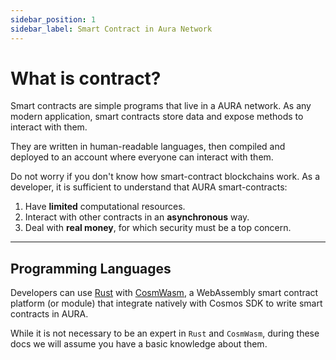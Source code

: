 ```yaml
---
sidebar_position: 1
sidebar_label: Smart Contract in Aura Network
---
```

# What is contract?
Smart contracts are simple programs that live in a AURA network. As any modern application, smart contracts store data and expose methods to interact with them.

They are written in human-readable languages, then compiled and deployed to an account where everyone can interact with them.

Do not worry if you don't know how smart-contract blockchains work. As a developer, it is sufficient to understand that AURA smart-contracts:
1. Have **limited** computational resources.
2. Interact with other contracts in an **asynchronous** way.
3. Deal with **real money**, for which security must be a top concern.

---

## Programming Languages
Developers can use [Rust](https://www.rust-lang.org/) with [CosmWasm](https://cosmwasm.com/), a WebAssembly smart contract platform (or module) that integrate natively with Cosmos SDK to write smart contracts in AURA.

While it is not necessary to be an expert in `Rust` and `CosmWasm`, during these docs we will assume you have a basic knowledge about them.
